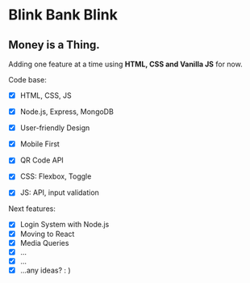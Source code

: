 # Blink Bank Blink

## Money is a Thing.

Adding one feature at a time using **HTML, CSS and Vanilla JS** for now.


Code base:
- [x] HTML, CSS, JS
- [x] Node.js, Express, MongoDB
- [x] User-friendly Design
- [x] Mobile First
- [x] QR Code API
- [x] CSS: Flexbox, Toggle
- [x] JS: API, input validation



Next features:
- [x] Login System with Node.js
- [x] Moving to React
- [x] Media Queries
- [x] ...
- [x] ...
- [x] ...any ideas? : )

